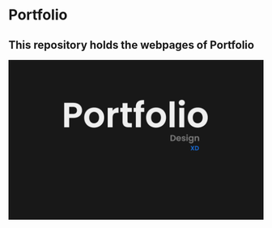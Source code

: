 # Portfolio

## This repository holds the webpages of Portfolio


![Heropage](img/behance_banner.jpg)